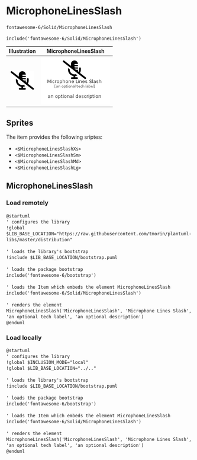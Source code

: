 # MicrophoneLinesSlash


```text
fontawesome-6/Solid/MicrophoneLinesSlash
```

```text
include('fontawesome-6/Solid/MicrophoneLinesSlash')
```



| Illustration | MicrophoneLinesSlash |
| :---: | :---: |
| ![illustration for Illustration](../../fontawesome-6/Solid/MicrophoneLinesSlash.png) | ![illustration for MicrophoneLinesSlash](../../fontawesome-6/Solid/MicrophoneLinesSlash.Local.png) |



## Sprites
The item provides the following sriptes:

- `<$MicrophoneLinesSlashXs>`
- `<$MicrophoneLinesSlashSm>`
- `<$MicrophoneLinesSlashMd>`
- `<$MicrophoneLinesSlashLg>`





## MicrophoneLinesSlash

### Load remotely
```plantuml
@startuml
' configures the library
!global $LIB_BASE_LOCATION="https://raw.githubusercontent.com/tmorin/plantuml-libs/master/distribution"

' loads the library's bootstrap
!include $LIB_BASE_LOCATION/bootstrap.puml

' loads the package bootstrap
include('fontawesome-6/bootstrap')

' loads the Item which embeds the element MicrophoneLinesSlash
include('fontawesome-6/Solid/MicrophoneLinesSlash')

' renders the element
MicrophoneLinesSlash('MicrophoneLinesSlash', 'Microphone Lines Slash', 'an optional tech label', 'an optional description')
@enduml
```

### Load locally
```plantuml
@startuml
' configures the library
!global $INCLUSION_MODE="local"
!global $LIB_BASE_LOCATION="../.."

' loads the library's bootstrap
!include $LIB_BASE_LOCATION/bootstrap.puml

' loads the package bootstrap
include('fontawesome-6/bootstrap')

' loads the Item which embeds the element MicrophoneLinesSlash
include('fontawesome-6/Solid/MicrophoneLinesSlash')

' renders the element
MicrophoneLinesSlash('MicrophoneLinesSlash', 'Microphone Lines Slash', 'an optional tech label', 'an optional description')
@enduml
```

